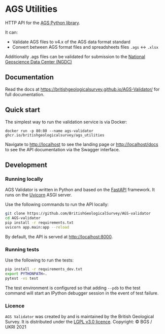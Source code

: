 # AGS Utilities

HTTP API for the [AGS Python library](https://gitlab.com/ags-data-format-wg/ags-python-library).

It can:

- Validate AGS files to v4.x of the AGS data format standard
- Convert between AGS format files and spreadsheets files `.ags` <-> `.xlsx`

Additionally .ags files can be validated for submission to the [National Geoscience Data Center (NGDC)](http://transfer.bgs.ac.uk/ingestion)


## Documentation 

Read the docs at https://britishgeologicalsurvey.github.io/AGS-Validator/ for full documentation.


## Quick start

The simplest way to run the validation service is via Docker:

```
docker run -p 80:80 --name ags-validator ghcr.io/britishgeologicalsurvey/ags_utilities
```

Navigate to [http://localhost](http://localhost) to see the landing page or
[http://localhost/docs](http://localhost/docs) to see the API documentation via
the Swagger interface.


## Development

### Running locally

AGS Validator is written in Python and based on the
[FastAPI](https://fastapi.tiangolo.com/) framework.
It runs on the [Uvicorn](https://www.uvicorn.org/) ASGI server.

Use the following commands to run the API locally:

```bash
git clone https://github.com/BritishGeologicalSurvey/AGS-validator
cd AGS-validator
pip install -r requirements.txt
uvicorn app.main:app --reload
```

By default, the API is served at
[http://localhost:8000](http://localhost:8000).

### Running tests

Use the following to run the tests:

```bash
pip install -r requirements_dev.txt
export PYTHONPATH=.
pytest -vs test
```

The test environment is configured so that adding `--pdb` to the test command
will start an IPython debugger session in the event of test failure.


### Licence

`AGS Validator` was created by and is maintained by the British Geological Survey.
It is distributed under the [LGPL v3.0 licence](LICENSE).
Copyright: © BGS / UKRI 2021
